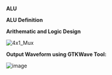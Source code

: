 ****ALU****

**ALU Definition**

**Arithematic and Logic Design**

![4x1_Mux](https://github.com/pavankumarka/RISCV-Hardware_Design_Program_by_VSD/assets/22821014/26bd0c2e-1aac-464b-a8df-07f4d6dc5d3f)

**Output Waveform using GTKWave Tool:**

![image](https://github.com/pavankumarka/RISCV-Hardware_Design_Program_by_VSD/assets/22821014/c0f46861-5578-47a3-ac95-0092e8182d4d)
